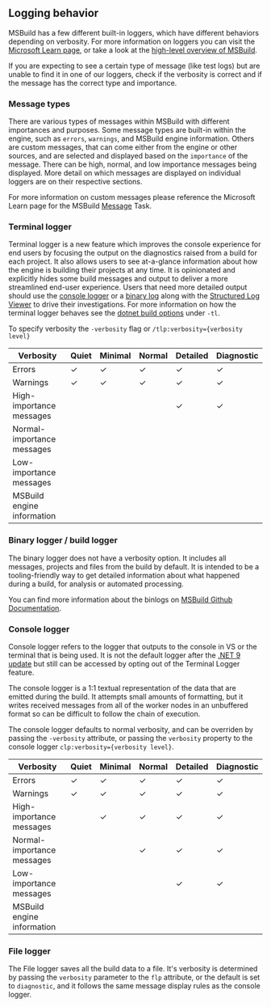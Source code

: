 ## Logging behavior
MSBuild has a few different built-in loggers, which have different behaviors depending on verbosity. For more information on loggers you can visit the [Microsoft Learn page](https://learn.microsoft.com/visualstudio/msbuild/obtaining-build-logs-with-msbuild), or take a look at the [high-level overview of MSBuild](https://github.com/dotnet/msbuild/blob/main/documentation/High-level-overview.md#diagnosability--loggers).

If you are expecting to see a certain type of message (like test logs) but are unable to find it in one of our loggers, check if the verbosity is correct and if the message has the correct type and importance.

### Message types
There are various types of messages within MSBuild with different importances and purposes.
Some message types are built-in within the engine, such as  `errors`, `warnings`, and MSBuild engine information. Others are custom messages, that can come either from the engine or other sources, and are selected and displayed based on the `importance` of the message. There can be high, normal, and low importance messages being displayed. More detail on which messages are displayed on individual loggers are on their respective sections.

For more information on custom messages please reference the Microsoft Learn page for the MSBuild [Message](https://learn.microsoft.com/visualstudio/msbuild/message-task) Task.

### Terminal logger
Terminal logger is a new feature which improves the console experience for end users by focusing the output on the diagnostics raised from a build for each project. It also allows users to see at-a-glance information about how the engine is building their projects at any time. It is opinionated and explicitly hides some build messages and output to deliver a more streamlined end-user experience. Users that need more detailed output should use the [console logger](#console-logger) or a [binary log](#binary-logger-build-logger) along with the [Structured Log Viewer](https://msbuildlog.com/) to drive their investigations.
For more information on how the terminal logger behaves see the [dotnet build options](https://learn.microsoft.com/dotnet/core/tools/dotnet-build#options) under `-tl`.

To specify verbosity the `-verbosity` flag or `/tlp:verbosity={verbosity level}`

| Verbosity                  | Quiet | Minimal | Normal | Detailed | Diagnostic |
| ---------                  | ----- | ------- | ------ | -------- | ---------- |
| Errors                     |&check;| &check; | &check;| &check;  |   &check;  |
| Warnings                   |&check;| &check; | &check;| &check;  |   &check;  |
| High-importance messages   |       |         |        | &check;  |   &check;  |
| Normal-importance messages |
| Low-importance messages    |
| MSBuild engine information |

### Binary logger / build logger
The binary logger does not have a verbosity option. It includes all messages, projects and files from the build by default. It is intended to be a tooling-friendly way to get detailed information about what happened during a build, for analysis or automated processing.

You can find more information about the binlogs on [MSBuild Github Documentation](https://github.com/dotnet/msbuild/blob/main/documentation/wiki/Binary-Log.md).

### Console logger
Console logger refers to the logger that outputs to the console in VS or the terminal that is being used. It is not the default logger after the [.NET 9 update](https://learn.microsoft.com/en-us/dotnet/core/compatibility/sdk/9.0/terminal-logger) but still can be accessed by opting out of the Terminal Logger feature.

The console logger is a 1:1 textual representation of the data that are emitted during the build. It attempts small amounts of formatting, but it writes received messages from all of the worker nodes in an unbuffered format so can be difficult to follow the chain of execution.

The console logger defaults to normal verbosity, and can be overriden by passing the `-verbosity` attribute, or passing the `verbosity` property to the console logger `clp:verbosity={verbosity level}`.

| Verbosity                  | Quiet | Minimal | Normal | Detailed | Diagnostic |
| ---------                  | ----- | ------- | ------ | -------- | ---------- |
| Errors                     |&check;| &check; | &check;| &check;  | &check;    |
| Warnings                   |&check;| &check; | &check;| &check;  | &check;    |
| High-importance messages   |       | &check; | &check;| &check;  | &check;    |
| Normal-importance messages |       |         | &check;| &check;  | &check;    |
| Low-importance messages    |       |         |        | &check;  | &check;    |
| MSBuild engine information |       |         |        |          |            |

### File logger
The File logger saves all the build data to a file. It's verbosity is determined by passing the `verbosity` parameter to the `flp` attribute, or the default is set to `diagnostic`, and it follows the same message display rules as the console logger.

